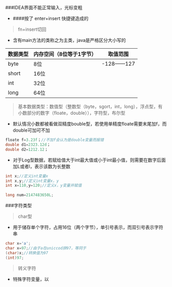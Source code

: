 ###IDEA界面不能正常输入，光标变粗
+ ####按了 enter+insert 快捷键造成的
> fn+insert切回

+ 含有main方法的类称之为主类，java是严格区分大小写的

| 数据类型  | 内存空间（8位等于1字节） | 取值范围      |
|-------|---------------|-----------|
| byte  | 8位            | -128——127 |
| short | 16位           ||
| int   | 32位           ||
| long  | 64位           ||
> 基本数据类型：数值型（整数型（byte，sgort，int，long），浮点型，有小数部分的数字（floate，double）），字符型，布尔型
+ 默认情况小数都被看做双精度bouble型，若使用单精度floate需要末尾加f，而double可加可不加

```java
floate f=3.23f；//不加f会认为是double变量而报错
double d1=2323.12d；
double d2=1212.12；
```

+ 对于Log型数据，若赋给值大于int最大值或小于int最小值，则需要在数字后面加L或者l，表示该数为长整数

```java
int x;//定义int变量x
int x,y;//定义int变量x，y
int x=110,y=120;//定义x，y变量并赋值
        
long num=2147483650L;
```
###字符类型
> char型
+ 用于储存单个字符，占用16位（两个字节），单引号表示，而双引号表示字符串
```java
char x='a';
char x=97;//由于a在uniccod排97，等同于
(char)x;//转换值为97
(int)97;
```
>转义字符
+ 特殊字符变量，以
```java
                           
```
```java

```
